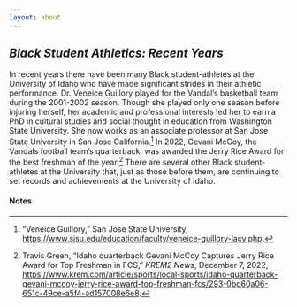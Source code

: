 ```yaml
---
layout: about
---
```

## _Black Student Athletics: Recent Years_ ###

In recent years there have been many Black student-athletes at the University of Idaho who have made significant strides in their athletic performance. Dr. Veneice Guillory played for the Vandal’s basketball team during the 2001-2002 season. Though she played only one season before injuring herself, her academic and professional interests  led her to earn a PhD in cultural studies and social thought in education from Washington State University. She now works as an associate professor at San Jose State University in San Jose California.[^80] In 2022, Gevani McCoy, the Vandals football team’s quarterback, was awarded the Jerry Rice Award for the best freshman of the year.[^81] There are several other Black student-athletes at the University that, just as those before them, are continuing to set records and achievements at the University of Idaho.


#### Notes ####

[^80]:
     “Veneice Guillory,” San Jose State University, <https://www.sjsu.edu/education/faculty/veneice-guillory-lacy.php>.

[^81]:
     Travis Green, “Idaho quarterback Gevani McCoy Captures Jerry Rice Award for Top Freshman in FCS,” _KREM2 News_, December 7, 2022, <https://www.krem.com/article/sports/local-sports/idaho-quarterback-gevani-mccoy-jerry-rice-award-top-freshman-fcs/293-0bd60a06-651c-49ce-a5f4-ad157008e6e8>.
